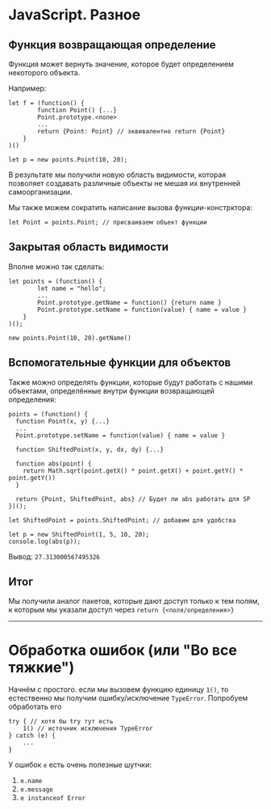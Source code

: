 # JavaScript. Разное

## Функция возвращающая определение
Функция может вернуть значение, которое будет определением некоторого объекта.

Например:
```
let f = (function() {
        function Point() {...}
        Point.prototype.<поле>
        ...
        return {Point: Point} // эквивалентно return {Point}
    }
)()

let p = new points.Point(10, 20);
```

В результате мы получили новую область видимости, которая позволяет создавать различные объекты не мешая их внутренней самоорганизации. 

Мы также можем сократить написание вызова функции-констрктора:
```
let Point = points.Point; // присваиваем объект функции
```
## Закрытая область видимости
Вполне можно так сделать:
```
let points = (function() {
        let name = "hello";
        ...
        Point.prototype.getName = function() {return name }
        Point.prototype.setName = function(value) { name = value }
    }
)();

new points.Point(10, 20).getName()
```

## Вспомогательные функции для объектов

Также можно определять функции, которые будут работать с нашими объектами, определённые внутри функции возвращающей определения:
```
points = (function() {
  function Point(x, y) {...}
  ...
  Point.prototype.setName = function(value) { name = value }
  
  function ShiftedPoint(x, y, dx, dy) {...}
  
  function abs(point) {
    return Math.sqrt(point.getX() * point.getX() + point.getY() * point.getY())
  }

  return {Point, ShiftedPoint, abs} // Будет ли abs работать для SP
})();

let ShiftedPoint = points.ShiftedPoint; // добавим для удобства

let p = new ShiftedPoint(1, 5, 10, 20);
console.log(abs(p));
```
Вывод: `27.313000567495326`

## Итог
Мы получили аналог пакетов, которые дают доступ только к тем полям, к которым мы указали доступ через `return {<поля/определения>}`

___
# Обработка ошибок (или "Во все тяжкие")

Начнём с простого. если мы вызовем функцию единицу `1()`, то естественно мы получим ошибку/исключение `TypeError`. Попробуем обработать его
```
try { // хотя бы try тут есть
    1() // источник исключения TypeError
} catch (e) {
    ...
}
```

У ошибок `e` есть очень полезные шутчки:
1. `e.name`
2. `e.message`
3. `e instanceof Error`